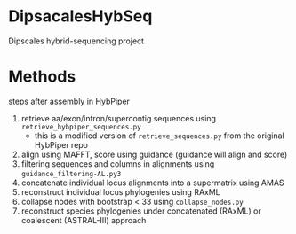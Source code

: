 # DipsacalesHybSeq
Dipscales hybrid-sequencing project

# Methods
steps after assembly in HybPiper
1. retrieve aa/exon/intron/supercontig sequences using `retrieve_hybpiper_sequences.py`
   - this is a modified version of `retrieve_sequences.py` from the original HybPiper repo
2. align using MAFFT, score using guidance (guidance will align and score)
3. filtering sequences and columns in alignments using `guidance_filtering-AL.py3`
4. concatenate individual locus alignments into a supermatrix using AMAS
5. reconstruct individual locus phylogenies using RAxML
6. collapse nodes with bootstrap < 33 using `collapse_nodes.py`
7. reconstruct species phylogenies under concatenated (RAxML) or coalescent (ASTRAL-III) approach
